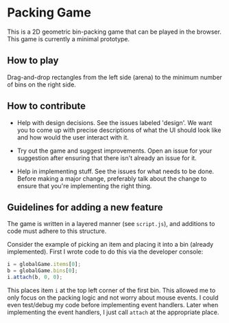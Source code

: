 # Packing Game

This is a 2D geometric bin-packing game that can be played in the browser.
This game is currently a minimal prototype.

## How to play

Drag-and-drop rectangles from the left side (arena)
to the minimum number of bins on the right side.

## How to contribute

* Help with design decisions. See the issues labeled 'design'.
We want you to come up with precise descriptions of what the UI should look like
and how would the user interact with it.

* Try out the game and suggest improvements.
Open an issue for your suggestion after ensuring that
there isn't already an issue for it.

* Help in implementing stuff. See the issues for what needs to be done.
Before making a major change, preferably talk about the change to ensure
that you're implementing the right thing.

## Guidelines for adding a new feature

The game is written in a layered manner (see `script.js`),
and additions to code must adhere to this structure.

Consider the example of picking an item and placing it into a bin (already implemented).
First I wrote code to do this via the developer console:
```js
i = globalGame.items[0];
b = globalGame.bins[0];
i.attach(b, 0, 0);
```
This places item `i` at the top left corner of the first bin.
This allowed me to only focus on the packing logic and not worry about mouse events.
I could even test/debug my code before implementing event handlers.
Later when implementing the event handlers, I just call `attach` at the appropriate place.
